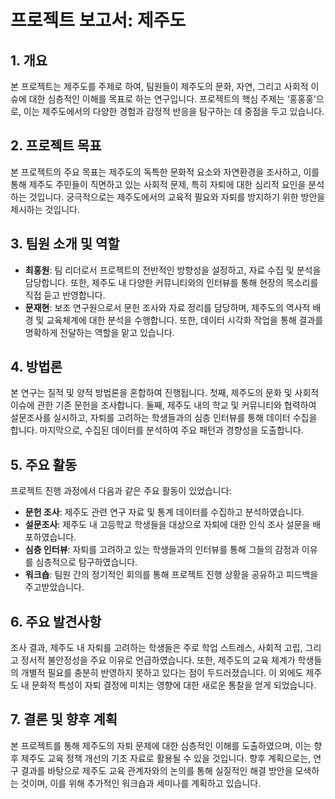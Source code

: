 # 프로젝트 보고서: 제주도

## 1. 개요
본 프로젝트는 제주도를 주제로 하여, 팀원들이 제주도의 문화, 자연, 그리고 사회적 이슈에 대한 심층적인 이해를 목표로 하는 연구입니다. 프로젝트의 핵심 주제는 ‘홍홍홍’으로, 이는 제주도에서의 다양한 경험과 감정적 반응을 탐구하는 데 중점을 두고 있습니다. 

## 2. 프로젝트 목표
본 프로젝트의 주요 목표는 제주도의 독특한 문화적 요소와 자연환경을 조사하고, 이를 통해 제주도 주민들이 직면하고 있는 사회적 문제, 특히 자퇴에 대한 심리적 요인을 분석하는 것입니다. 궁극적으로는 제주도에서의 교육적 필요와 자퇴를 방지하기 위한 방안을 제시하는 것입니다.

## 3. 팀원 소개 및 역할
- **최홍원**: 팀 리더로서 프로젝트의 전반적인 방향성을 설정하고, 자료 수집 및 분석을 담당합니다. 또한, 제주도 내 다양한 커뮤니티와의 인터뷰를 통해 현장의 목소리를 직접 듣고 반영합니다.
- **문재현**: 보조 연구원으로서 문헌 조사와 자료 정리를 담당하며, 제주도의 역사적 배경 및 교육체계에 대한 분석을 수행합니다. 또한, 데이터 시각화 작업을 통해 결과를 명확하게 전달하는 역할을 맡고 있습니다.

## 4. 방법론
본 연구는 질적 및 양적 방법론을 혼합하여 진행됩니다. 첫째, 제주도의 문화 및 사회적 이슈에 관한 기존 문헌을 조사합니다. 둘째, 제주도 내의 학교 및 커뮤니티와 협력하여 설문조사를 실시하고, 자퇴를 고려하는 학생들과의 심층 인터뷰를 통해 데이터 수집을 합니다. 마지막으로, 수집된 데이터를 분석하여 주요 패턴과 경향성을 도출합니다.

## 5. 주요 활동
프로젝트 진행 과정에서 다음과 같은 주요 활동이 있었습니다:
- **문헌 조사**: 제주도 관련 연구 자료 및 통계 데이터를 수집하고 분석하였습니다.
- **설문조사**: 제주도 내 고등학교 학생들을 대상으로 자퇴에 대한 인식 조사 설문을 배포하였습니다.
- **심층 인터뷰**: 자퇴를 고려하고 있는 학생들과의 인터뷰를 통해 그들의 감정과 이유를 심층적으로 탐구하였습니다.
- **워크숍**: 팀원 간의 정기적인 회의를 통해 프로젝트 진행 상황을 공유하고 피드백을 주고받았습니다.

## 6. 주요 발견사항
조사 결과, 제주도 내 자퇴를 고려하는 학생들은 주로 학업 스트레스, 사회적 고립, 그리고 정서적 불안정성을 주요 이유로 언급하였습니다. 또한, 제주도의 교육 체계가 학생들의 개별적 필요를 충분히 반영하지 못하고 있다는 점이 두드러졌습니다. 이 외에도 제주도 내 문화적 특성이 자퇴 결정에 미치는 영향에 대한 새로운 통찰을 얻게 되었습니다.

## 7. 결론 및 향후 계획
본 프로젝트를 통해 제주도의 자퇴 문제에 대한 심층적인 이해를 도출하였으며, 이는 향후 제주도 교육 정책 개선의 기초 자료로 활용될 수 있을 것입니다. 향후 계획으로는, 연구 결과를 바탕으로 제주도 교육 관계자와의 논의를 통해 실질적인 해결 방안을 모색하는 것이며, 이를 위해 추가적인 워크숍과 세미나를 계획하고 있습니다.